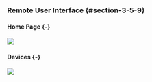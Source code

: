 ### Remote User Interface {#section-3-5-9}

#### Home Page {-}

![](./images/UI-Homepage.png)


#### Devices {-}

![](./images/UI-Devices.png)
